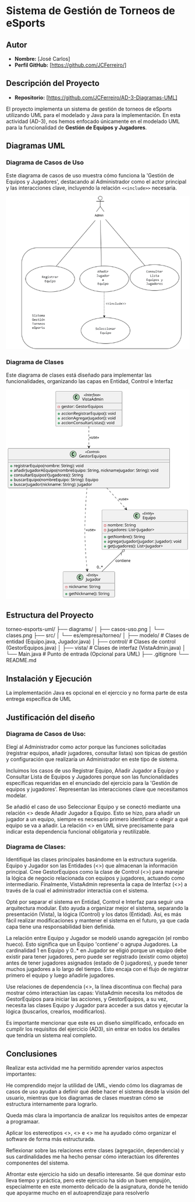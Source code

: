 # Sistema de Gestión de Torneos de eSports

## Autor

*   **Nombre:** [José Carlos]
*   **Perfil GitHub:** [https://github.com/JCFerreiro/]

## Descripción del Proyecto

*   **Repositorio:** [https://github.com/JCFerreiro/AD-3-Diagramas-UML]

El proyecto implementa un sistema de gestión de torneos de eSports utilizando UML para el modelado y Java para la implementación.
En esta actividad (AD-3), nos hemos enfocado únicamente en el modelado UML para la funcionalidad de **Gestión de Equipos y Jugadores**.

## Diagramas UML

### Diagrama de Casos de Uso

Este diagrama de casos de uso muestra cómo funciona la 'Gestión de Equipos y Jugadores', destacando al Administrador como el actor principal y las interacciones clave, incluyendo la relación `<<include>>` necesaria.

![Diagrama de casos de uso](diagrams/casos-uso.png)


### Diagrama de Clases

Este diagrama de clases está diseñado para implementar las funcionalidades, organizando las capas en Entidad, Control e Interfaz

![Diagrama de clases](diagrams/clases.svg)


## Estructura del Proyecto

torneo-esports-uml/
├── diagrams/
│ ├── casos-uso.png
│ └── clases.png
├── src/
│ └── es/empresa/torneo/
│ ├── modelo/ # Clases de entidad (Equipo.java, Jugador.java)
│ ├── control/ # Clases de control (GestorEquipos.java)
│ ├── vista/ # Clases de interfaz (VistaAdmin.java)
│ └── Main.java # Punto de entrada (Opcional para UML)
├── .gitignore
└── README.md

## Instalación y Ejecución

La implementación Java es opcional en el ejerccio y no forma parte de esta entrega específica de UML

## Justificación del diseño

### Diagrama de Casos de Uso:

Elegí al Administrador como actor porque las funciones solicitadas (registrar equipos, añadir jugadores, consultar listas) son típicas de gestión y configuración que realizaría un Administrador en este tipo de sistema.

Incluimos los casos de uso Registrar Equipo, Añadir Jugador a Equipo y Consultar Lista de Equipos y Jugadores porque son las funcionalidades específicas requeridas en el enunciado del ejercicio para la 'Gestión de equipos y jugadores'. Representan las interacciones clave que necesitamos modelar.

Se añadió el caso de uso Seleccionar Equipo y se conectó mediante una relación <<include>> desde Añadir Jugador a Equipo. Esto se hizo, para añadir un jugador a un equipo, siempre es necesario primero identificar o elegir a qué equipo se va a añadir. La relación <<include>> en UML sirve precisamente para indicar esta dependencia funcional obligatoria y reutilizable.

### Diagrama de Clases:

Identifiqué las clases principales basándome en  la estructura sugerida. Equipo y Jugador son las Entidades (<<Entity>>) que almacenan la información principal. Cree GestorEquipos como la clase de Control (<<Control>>) para manejar la lógica de negocio relacionada con equipos y jugadores, actuando como intermediario. Finalmente, VistaAdmin representa la capa de Interfaz (<<Interface>>) a través de la cual el administrador interactúa con el sistema.

Opté por separar el sistema en Entidad, Control e Interfaz para seguir una arquitectura modular. Esto ayuda a organizar mejor el sistema, separando la presentación (Vista), la lógica (Control) y los datos (Entidad). Así, es más fácil realizar modificaciones y mantener el sistema en el futuro, ya que cada capa tiene una responsabilidad bien definida.

La relación entre Equipo y Jugador se modeló usando agregación (el rombo hueco). Esto significa que un Equipo 'contiene' o agrupa Jugadores. La cardinalidad 1 en Equipo y 0..* en Jugador se eligió porque un equipo debe existir para tener jugadores, pero puede ser registrado (existir como objeto) antes de tener jugadores asignados (estado de 0 jugadores), y puede tener muchos jugadores a lo largo del tiempo. Esto encaja con el flujo de registrar primero el equipo y luego añadirle jugadores.

Use relaciones de dependencia (<<use>>, la línea discontinua con flecha) para mostrar cómo interactúan las capas: VistaAdmin necesita los métodos de GestorEquipos para iniciar las acciones, y GestorEquipos, a su vez, necesita las clases Equipo y Jugador para acceder a sus datos y ejecutar la lógica (buscarlos, crearlos, modificarlos).

Es importante mencionar que este es un diseño simplificado, enfocado en cumplir los requisitos del ejercicio (AD3), sin entrar en todos los detalles que tendría un sistema real completo.


## Conclusiones

Realizar esta actividad me ha permitido aprender varios aspectos importantes:

He comprendido mejor la utilidad de UML, viendo cómo los diagramas de casos de uso ayudan a definir qué debe hacer el sistema desde la visión del usuario, mientras que los diagramas de clases muestran cómo se estructura internamente para lograrlo.

Queda más clara la importancia de analizar los requisitos antes de empezar a programaar.

Aplicar los estereotipos <<Entity>>, <<Control>> e <<Interface>> me ha ayudado cómo organizar el software de forma más estructurada.

Reflexionar sobre las relaciones entre clases (agregación, dependencia) y sus cardinalidades me ha hecho pensar cómo interactúan los diferentes componentes del sistema.

Afrontar este ejercicio ha sido un desafío interesante. Sé que dominar esto lleva tiempo y práctica, pero este ejercicio ha sido un buen empujón, especialmente en este momento delicado de la asignatura, donde he tenido que apoyarme mucho en el autoaprendizaje para resolverlo